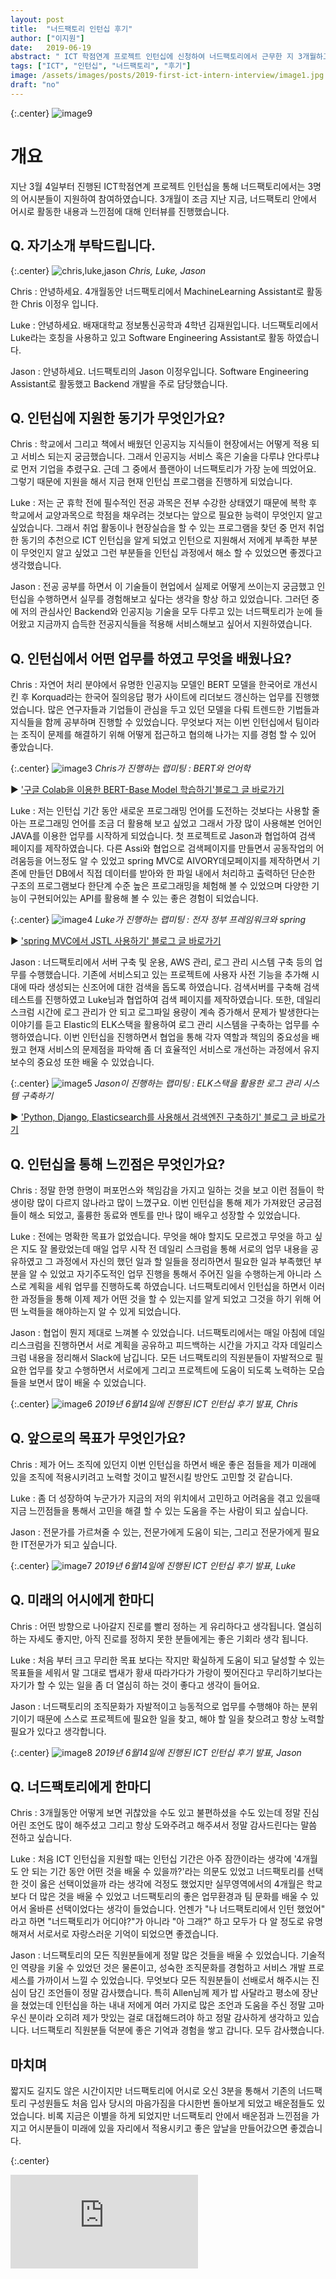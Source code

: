 ```yaml
---
layout: post
title:  "너드팩토리 인턴십 후기"
author: ["이지원"]
date:   2019-06-19
abstract: " ICT 학점연계 프로젝트 인턴십에 신청하여 너드팩토리에서 근무한 지 3개월하고도 조금이 지나서 어느덧 마지막주가 되었습니다. 인턴십에 참가하게 된 계기부터 너드팩토리에서 어시로 활동한 내용, 그리고 느낀 점에 대해 이야기해 보겠습니다. "
tags: ["ICT", "인턴십", "너드팩토리", "후기"]
image: /assets/images/posts/2019-first-ict-intern-interview/image1.jpg
draft: "no"	
---
```


{:.center}
![image9](/assets/images/posts/2019-first-ict-intern-interview/image9.jpg)

# 개요

지난 3월 4일부터 진행된 ICT학점연계 프로젝트 인턴십을 통해 너드팩토리에서는 3명의 어시분들이 지원하여 참여하였습니다. 
3개월이 조금 지난 지금, 너드팩토리 안에서 어시로 활동한 내용과 느낀점에 대해 인터뷰를 진행했습니다. 

## Q. 자기소개 부탁드립니다.

{:.center}
![chris,luke,jason](/assets/images/posts/2019-first-ict-intern-interview/image2.png)
*Chris, Luke, Jason*

Chris : 안녕하세요. 4개월동안 너드팩토리에서 MachineLearning Assistant로 활동한 Chris 이정우 입니다. 

Luke : 안녕하세요. 배재대학교 정보통신공학과 4학년 김재원입니다.  너드팩토리에서 Luke라는 호칭을 사용하고 있고 Software Engineering Assistant로 활동 하였습니다. 

Jason : 안녕하세요. 너드팩토리의 Jason 이정우입니다. Software Engineering Assistant로 활동했고 Backend 개발을 주로 담당했습니다.

## Q. 인턴십에 지원한 동기가 무엇인가요?

Chris : 학교에서 그리고 책에서 배웠던 인공지능 지식들이 현장에서는 어떻게 적용 되고 서비스 되는지 궁금했습니다. 그래서 인공지능 서비스 혹은 기술을 다루냐 안다루냐로 먼저 기업을 추렸구요. 근데 그 중에서 플랜아이 너드팩토리가 가장 눈에 띄었어요. 그렇기 때문에 지원을 해서 지금 현재 인턴십 프로그램을 진행하게 되었습니다.

Luke : 저는 군 휴학 전에 필수적인 전공 과목은 전부 수강한 상태였기 때문에 복학 후 학교에서 교양과목으로 학점을 채우려는 것보다는 앞으로 필요한 능력이 무엇인지 알고 싶었습니다. 그래서 취업 활동이나 현장실습을 할 수 있는 프로그램을 찾던 중 먼저 취업한 동기의 추천으로 ICT 인턴십을 알게 되었고 인턴으로 지원해서 저에게 부족한 부분이 무엇인지 알고 싶었고 그런 부분들을 인턴십 과정에서 해소 할 수 있었으면 좋겠다고 생각했습니다.

Jason : 전공 공부를 하면서 이 기술들이 현업에서 실제로 어떻게 쓰이는지 궁금했고 인턴십을 수행하면서 실무를 경험해보고 싶다는 생각을 항상 하고 있었습니다. 그러던 중에 저의 관심사인 Backend와 인공지능 기술을 모두 다루고 있는 너드팩토리가 눈에 들어왔고 지금까지 습득한 전공지식들을 적용해 서비스해보고 싶어서 지원하였습니다.



## Q. 인턴십에서 어떤 업무를 하였고 무엇을 배웠나요?

Chris : 자연어 처리 분야에서 유명한 인공지능 모델인 BERT 모델을 한국어로 개선시킨 후 Korquad라는 한국어 질의응답 평가 사이트에 리더보드 갱신하는 업무를 진행했었습니다. 많은 연구자들과 기업들이 관심을 두고 있던 모델을 다뤄 트렌드한 기법들과 지식들을 함께 공부하며 진행할 수 있었습니다. 무엇보다 저는 이번 인턴십에서 팀이라는 조직이 문제를 해결하기 위해 어떻게 접근하고 협의해 나가는 지를 경험 할 수 있어 좋았습니다.

{:.center}
![image3](/assets/images/posts/2019-first-ict-intern-interview/image3.jpg)
*Chris가 진행하는 랩미팅 : BERT와 언어학*

▶︎ ['구글 Colab을 이용한 BERT-Base Model 학습하기'블로그 글 바로가기](<https://blog.nerdfactory.ai/2019/04/25/learn-bert-with-colab.html>)

Luke : 저는 인턴십 기간 동안 새로운 프로그래밍 언어를 도전하는 것보다는 사용할 줄 아는 프로그래밍 언어를 조금 더 활용해 보고 싶었고 그래서 가장 많이 사용해본 언어인 JAVA를 이용한 업무를 시작하게 되었습니다. 첫 프로젝트로 Jason과 협업하여 검색 페이지를 제작하였습니다. 다른 Assi와 협업으로 검색페이지를 만들면서 공동작업의 어려움등을 어느정도 알 수 있었고  spring MVC로  AIVORY데모페이지를 제작하면서 기존에 만들던 DB에서 직접 데이터를 받아와 한 파일 내에서 처리하고 출력하던 단순한 구조의 프로그램보다 한단계 수준 높은 프로그래밍을 체험해 볼 수 있었으며 다양한 기능이 구현되어있는 API를 활용해 볼 수 있는 좋은 경험이 되었습니다.

{:.center}
![image4](/assets/images/posts/2019-first-ict-intern-interview/image4.jpg)
*Luke가 진행하는 랩미팅 : 전자 정부 프레임워크와 spring*

▶︎ ['spring MVC에서 JSTL 사용하기' 블로그 글 바로가기](<https://blog.nerdfactory.ai/2019/05/05/spring-mvc-jstl.html>)

Jason : 너드팩토리에서 서버 구축 및 운용, AWS 관리, 로그 관리 시스템 구축 등의 업무를 수행했습니다. 기존에 서비스되고 있는 프로젝트에 사용자 사전 기능을 추가해 시대에 따라 생성되는 신조어에 대한 검색을 돕도록 하였습니다. 검색서버를 구축해 검색테스트를 진행하였고 Luke님과 협업하여 검색 페이지를 제작하였습니다. 또한, 데일리스크럼 시간에 로그 관리가 안 되고 로그파일 용량이 계속 증가해서 문제가 발생한다는 이야기를 듣고 Elastic의 ELK스택을 활용하여 로그 관리 시스템을 구축하는 업무를 수행하였습니다. 이번 인턴십을 진행하면서 협업을 통해 각자 역할과 책임의 중요성을 배웠고 현재 서비스의 문제점을 파악해 좀 더 효율적인 서비스로 개선하는 과정에서 유지보수의 중요성 또한 배울 수 있었습니다.

{:.center}
![image5](/assets/images/posts/2019-first-ict-intern-interview/image5.jpg)
*Jason이 진행하는 랩미팅 : ELK스택을 활용한 로그 관리 시스템 구축하기*

▶︎ ['Python, Django, Elasticsearch를 사용해서 검색엔진 구축하기' 블로그 글 바로가기](<https://blog.nerdfactory.ai/2019/04/29/django-elasticsearch-restframework.html>)

## Q. 인턴십을 통해 느낀점은 무엇인가요?

Chris : 정말 한명 한명이 퍼포먼스와 책임감을 가지고 일하는 것을 보고 이런 점들이 학생이랑 많이 다르지 않나라고 많이 느꼈구요. 이번 인턴십을 통해 제가 가져왔던 궁금점들이 해소 되었고, 훌륭한 동료와 멘토를 만나 많이 배우고 성장할 수 있었습니다.

Luke : 전에는 명확한 목표가 없었습니다. 무엇을 해야 할지도 모르겠고 무엇을 하고 싶은 지도 잘 몰랐었는데 매일 업무 시작 전 데일리 스크럼을 통해 서로의 업무 내용을 공유하였고 그 과정에서 자신의 했던 일과 할 일들을 정리하면서 필요한 일과 부족했던 부분을 알 수 있었고 자기주도적인 업무 진행을 통해서 주어진 일을 수행하는게 아니라 스스로 계획을 세워 업무를 진행하도록 하였습니다. 너드팩토리에서 인턴십을 하면서 이러한 과정들을 통해 이제 제가 어떤 것을 할 수 있는지를 알게 되었고 그것을 하기 위해 어떤 노력들을 해야하는지 알 수 있게 되었습니다.

Jason : 협업이 뭔지 제대로 느껴볼 수 있었습니다. 너드팩토리에서는 매일 아침에 데일리스크럼을 진행하면서 서로 계획을 공유하고 피드백하는 시간을 가지고 각자 데일리스크럼 내용을 정리해서 Slack에 남깁니다. 모든 너드팩토리의 직원분들이 자발적으로 필요한 업무를 찾고 수행하면서 서로에게 그리고 프로젝트에 도움이 되도록 노력하는 모습들을 보면서 많이 배울 수 있었습니다.

{:.center}
![image6](/assets/images/posts/2019-first-ict-intern-interview/image6.jpg)
*2019년 6월14일에 진행된 ICT 인턴십 후기 발표, Chris*

## Q. 앞으로의 목표가 무엇인가요?

Chris : 제가 어느 조직에 있던지 이번 인턴십을 하면서 배운 좋은 점들을 제가 미래에 있을 조직에 적용시키려고 노력할 것이고 발전시킬 방안도 고민할 것 같습니다.

Luke : 좀 더 성장하여 누군가가 지금의 저의 위치에서 고민하고 어려움을 겪고 있을때 지금 느낀점들을 통해서 고민을 해결 할 수 있는 도움을 주는 사람이 되고 싶습니다. 

Jason : 전문가를 가르쳐줄 수 있는, 전문가에게 도움이 되는, 그리고 전문가에게 필요한 IT전문가가 되고 싶습니다.

{:.center}
![image7](/assets/images/posts/2019-first-ict-intern-interview/image7.jpg)
*2019년 6월14일에 진행된 ICT 인턴십 후기 발표, Luke*

## Q. 미래의 어시에게 한마디

Chris : 어떤 방향으로 나아갈지 진로를 빨리 정하는 게 유리하다고 생각됩니다. 열심히 하는 자세도 좋지만, 아직 진로를 정하지 못한 분들에게는 좋은 기회라 생각 됩니다.

Luke : 처음 부터 크고 무리한 목표 보다는 작지만 확실하게 도움이 되고 달성할 수 있는 목표들을 세워서 말 그대로 뱁새가 황새 따라가다가 가랑이 찢어진다고 무리하기보다는 자기가 할 수 있는 일을 좀 더 열심히 하는 것이 좋다고 생각이 들어요.

Jason : 너드팩토리의 조직문화가 자발적이고 능동적으로 업무를 수행해야 하는 분위기이기 때문에 스스로 프로젝트에 필요한 일을 찾고, 해야 할 일을 찾으려고 항상 노력할 필요가 있다고 생각합니다.

{:.center}
![image8](/assets/images/posts/2019-first-ict-intern-interview/image8.jpg)
*2019년 6월14일에 진행된 ICT 인턴십 후기 발표, Jason*

## Q. 너드팩토리에게 한마디

Chris : 3개월동안 어떻게 보면 귀찮았을 수도 있고 불편하셨을 수도 있는데 정말 진심 어린 조언도 많이 해주셨고 그리고 항상 도와주려고 해주셔서 정말 감사드린다는 말씀 전하고 싶습니다.

Luke : 처음 ICT 인턴십을 지원할 때는 인턴십 기간은 아주 잠깐이라는 생각에 '4개월도 안 되는 기간 동안 어떤 것을 배울 수 있을까?'라는 의문도 있었고 너드팩토리를 선택한 것이 옳은 선택이었을까 라는 생각에 걱정도 했었지만 실무영역에서의 4개월은 학교보다 더 많은 것을 배울 수 있었고 너드팩토리의 좋은 업무환경과 팀 문화를 배울 수 있어서 올바른 선택이었다는 생각이 들었습니다. 언젠가 "나 너드팩토리에서 인턴 했었어" 라고 하면 "너드팩토리가 어디야?"가 아니라 "아 그래?" 하고 모두가 다 알 정도로 유명해져서 서로서로 자랑스러운 기억이 되었으면 좋겠습니다.

Jason : 너드팩토리의 모든 직원분들에게 정말 많은 것들을 배울 수 있었습니다. 기술적인 역량을 키울 수 있었던 것은 물론이고, 성숙한 조직문화를 경험하고 서비스 개발 프로세스를 가까이서 느낄 수 있었습니다. 무엇보다 모든 직원분들이 선배로서 해주시는 진심이 담긴 조언들이 정말 감사했습니다. 특히 Allen님께 제가 밥 사달라고 평소에 장난을 쳤었는데 인턴십을 하는 내내 저에게 여러 가지로 많은 조언과 도움을 주신 정말 고마우신 분이라 오히려 제가 맛있는 걸로 대접해드려야 하고 정말 감사하게 생각하고 있습니다. 너드팩토리 직원분들 덕분에 좋은 기억과 경험을 쌓고 갑니다. 모두 감사했습니다.

## 마치며

짧지도 길지도 않은 시간이지만 너드팩토리에 어시로 오신 3분을 통해서 기존의 너드팩토리 구성원들도 처음 입사 당시의 마음가짐을 다시한번 돌아보게 되었고 배운점들도 있었습니다. 비록 지금은 이별을 하게 되었지만 너드팩토리 안에서 배운점과 느낀점을 가지고 어시분들이 미래에 있을 자리에서 적용시키고 좋은 앞날을 만들어갔으면 좋겠습니다. 

{:.center}
<div>
  <iframe id="ytplayer" type="text/html" src="https://www.youtube.com/embed/NL1yvVVGxRU?origin=http://nerdfactory.ai" frameborder="0"></iframe>
</div>
